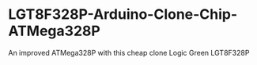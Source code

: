 # LGT8F328P-Arduino-Clone-Chip-ATMega328P
An improved ATMega328P with this cheap clone Logic Green LGT8F328P
